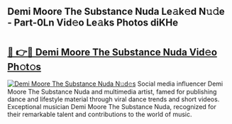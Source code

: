 ## Demi Moore The Substance Nuda Le𝚊k𝚎d N𝚞𝚍e - Part-0Ln Vid𝚎o Le𝚊ks Photos diKHe

# <h2><a href="http://fbfcefb.evod.top/?m=Demi+Moore+The+Substance+Nuda">🔗 👉🔴 Demi Moore The Substance Nuda Vid𝚎o Ph𝚘t𝚘s</a></h2>

[![Demi Moore The Substance Nuda N𝚞d𝚎s](https://i.imgur.com/8V9OHl7.gif)](http://fbfcefb.evod.top/?m=Demi+Moore+The+Substance+Nuda)
Social media influencer Demi Moore The Substance Nuda and multimedia artist, famed for publishing dance and lifestyle material through viral dance trends and short videos. Exceptional musician Demi Moore The Substance Nuda, recognized for their remarkable talent and contributions to the world of music. 
